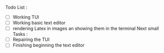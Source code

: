 Todo List :
- [ ] Working TUI
- [ ] Working basic text editor
- [ ] rendering Latex in images an showing them in the terminal
Next small Tasks :
- [ ] Repairing the TUI
- [ ] Finishing beginning the text editor
